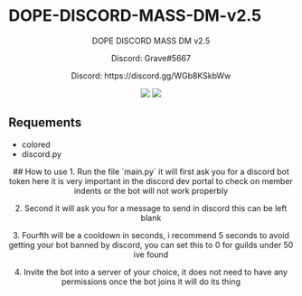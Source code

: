 # DOPE-DISCORD-MASS-DM-v2.5
<p align="center">
DOPE DISCORD MASS DM v2.5
<p align="center">
Discord: Grave#5667
<p align="center">
Discord: https://discord.gg/WGb8KSkbWw
</p>

<p align="center">
<img src="https://user-images.githubusercontent.com/96474417/154351723-5b6592d9-76fb-41c2-8ad3-3d2f2c4476ba.png">
<img src="https://user-images.githubusercontent.com/96474417/154352344-3b658993-659e-4aae-b5f1-5d71776a8b71.png">     
</p>



## Requements
* colored
* discord.py


<p align="center">
## How to use
1. Run the file `main.py` it will first ask you for a discord bot token here it is very important in the discord dev portal to check on member indents or the bot will not work properbly
  <p align="center">
2. Second it will ask you for a message to send in discord this can be left blank
    <p align="center">
3. Fourfth will be a cooldown in seconds, i recommend 5 seconds to avoid getting your bot banned by discord, you can set this to 0 for guilds under 50 ive found
      <p align="center">
4. Invite the bot into a server of your choice, it does not need to have any permissions once the bot joins it will do its thing
</p>


